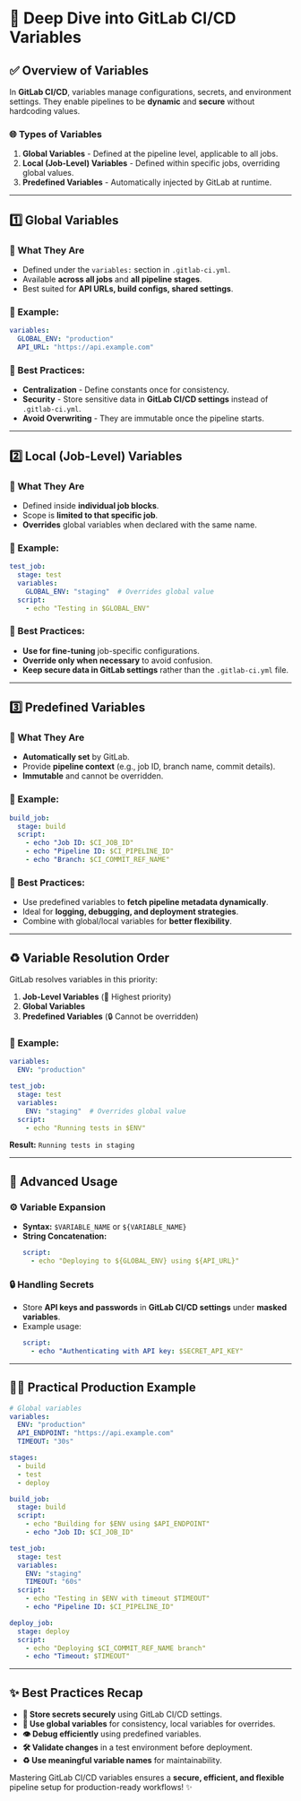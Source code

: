 # 🌟 Deep Dive into GitLab CI/CD Variables

## ✅ Overview of Variables
In **GitLab CI/CD**, variables manage configurations, secrets, and environment settings. They enable pipelines to be **dynamic** and **secure** without hardcoding values.

### 🌐 Types of Variables
1. **Global Variables** - Defined at the pipeline level, applicable to all jobs.
2. **Local (Job-Level) Variables** - Defined within specific jobs, overriding global values.
3. **Predefined Variables** - Automatically injected by GitLab at runtime.

---

## 1️⃣ Global Variables

### 📝 What They Are
- Defined under the `variables:` section in `.gitlab-ci.yml`.
- Available **across all jobs** and **all pipeline stages**.
- Best suited for **API URLs, build configs, shared settings**.

### 📅 Example:
```yaml
variables:
  GLOBAL_ENV: "production"
  API_URL: "https://api.example.com"
```

### 🔧 Best Practices:
- **Centralization** - Define constants once for consistency.
- **Security** - Store sensitive data in **GitLab CI/CD settings** instead of `.gitlab-ci.yml`.
- **Avoid Overwriting** - They are immutable once the pipeline starts.

---

## 2️⃣ Local (Job-Level) Variables

### 📝 What They Are
- Defined inside **individual job blocks**.
- Scope is **limited to that specific job**.
- **Overrides** global variables when declared with the same name.

### 📅 Example:
```yaml
test_job:
  stage: test
  variables:
    GLOBAL_ENV: "staging"  # Overrides global value
  script:
    - echo "Testing in $GLOBAL_ENV"
```

### 🔧 Best Practices:
- **Use for fine-tuning** job-specific configurations.
- **Override only when necessary** to avoid confusion.
- **Keep secure data in GitLab settings** rather than the `.gitlab-ci.yml` file.

---

## 3️⃣ Predefined Variables

### 📝 What They Are
- **Automatically set** by GitLab.
- Provide **pipeline context** (e.g., job ID, branch name, commit details).
- **Immutable** and cannot be overridden.

### 📅 Example:
```yaml
build_job:
  stage: build
  script:
    - echo "Job ID: $CI_JOB_ID"
    - echo "Pipeline ID: $CI_PIPELINE_ID"
    - echo "Branch: $CI_COMMIT_REF_NAME"
```

### 🔧 Best Practices:
- Use predefined variables to **fetch pipeline metadata dynamically**.
- Ideal for **logging, debugging, and deployment strategies**.
- Combine with global/local variables for **better flexibility**.

---

## ♻️ Variable Resolution Order
GitLab resolves variables in this priority:

1. **Job-Level Variables** (🔑 Highest priority)
2. **Global Variables**
3. **Predefined Variables** (🔒 Cannot be overridden)

### 📅 Example:
```yaml
variables:
  ENV: "production"

test_job:
  stage: test
  variables:
    ENV: "staging"  # Overrides global value
  script:
    - echo "Running tests in $ENV"
```

**Result:** `Running tests in staging`

---

## 🚀 Advanced Usage
### ⚙️ Variable Expansion
- **Syntax:** `$VARIABLE_NAME` or `${VARIABLE_NAME}`
- **String Concatenation:**
  ```yaml
  script:
    - echo "Deploying to ${GLOBAL_ENV} using ${API_URL}"
  ```

### 🔒 Handling Secrets
- Store **API keys and passwords** in **GitLab CI/CD settings** under **masked variables**.
- Example usage:
  ```yaml
  script:
    - echo "Authenticating with API key: $SECRET_API_KEY"
  ```

---

## 👩‍🎓 Practical Production Example
```yaml
# Global variables
variables:
  ENV: "production"
  API_ENDPOINT: "https://api.example.com"
  TIMEOUT: "30s"

stages:
  - build
  - test
  - deploy

build_job:
  stage: build
  script:
    - echo "Building for $ENV using $API_ENDPOINT"
    - echo "Job ID: $CI_JOB_ID"

test_job:
  stage: test
  variables:
    ENV: "staging"
    TIMEOUT: "60s"
  script:
    - echo "Testing in $ENV with timeout $TIMEOUT"
    - echo "Pipeline ID: $CI_PIPELINE_ID"

deploy_job:
  stage: deploy
  script:
    - echo "Deploying $CI_COMMIT_REF_NAME branch"
    - echo "Timeout: $TIMEOUT"
```

---

## ✨ Best Practices Recap
- **🔐 Store secrets securely** using GitLab CI/CD settings.
- **📅 Use global variables** for consistency, local variables for overrides.
- **👁️ Debug efficiently** using predefined variables.
- **🛠️ Validate changes** in a test environment before deployment.
- **♻️ Use meaningful variable names** for maintainability.

Mastering GitLab CI/CD variables ensures a **secure, efficient, and flexible** pipeline setup for production-ready workflows! ✨
